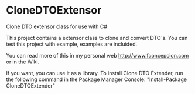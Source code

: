 # CloneDTOExtensor
Clone DTO extensor class for use with C#

This project contains a extensor class to clone and convert DTO´s.
You can test this project with example, examples are incluided.


You can read more of this in my personal web http://www.fconcepcion.com or in the Wiki.

If you want, you can use it as a library. To install Clone DTO Extender, run the following command in the Package Manager Console:
"Install-Package CloneDTOExtender"
